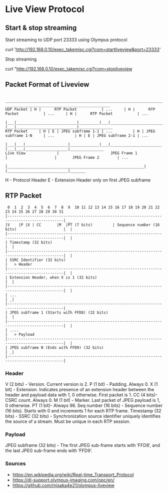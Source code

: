 # Live View Protocol

## Start & stop streaming

Start streaming to UDP port 23333 using Olympus protocol

curl 'http://192.168.0.10/exec_takemisc.cgi?com=startliveview&port=23333'

Stop streaming  

curl "http://192.168.0.10/exec_takemisc.cgi?com=stopliveview

## Packet Format of Liveview

```
            _________________________________________________________________________           _______________________________________________
UDP Packet | H |      RTP Packet           | ...     | H |      RTP Packet           | ...     | H |      RTP Packet           | ...
           |___|___________________________|_________|___|___________________________|         |___|___________________________|_______________
RTP Packet     | H | E | JPEG subframe 1-1 | ...         | H | JPEG subframe 1-N     | ...         | H | E | JPEG subframe 2-1 | ...
               |___|___|___________________|_____________|___|_______________________|             |___|___|___________________|_______________
Live View              |                       JPEG Frame 1                          |                     |       JPEG Frame 2        | ...
                       |_____________________________________________________________|                     |___________________________|_______
```

H - Protocol Header
E - Extension Header only on first JPEG subframe

## RTP Packet
```                                                                                            
 0  1  2  3  4  5  6  7  8  9  10 11 12 13 14 15 16 17 18 19 20 21 22 23 24 25 26 27 28 29 30 31
|-----------------------------------------------------------------------------------------------| _
|V    |P |X | CC       |M  |PT (7 bits)         | Sequence number (16 bits)                     |  |
|-----------------------------------------------------------------------------------------------|  |
| Timestamp (32 bits)                                                                           |  |
|-----------------------------------------------------------------------------------------------|  |
| SSRC Identifier (32 bits)                                                                     |   > Header
|-----------------------------------------------------------------------------------------------|  |
| Extension Header, when X is 1 (32 bits)                                                       |  |
|-----------------------------------------------------------------------------------------------|  |
| ...                                                                                           | _|
|-----------------------------------------------------------------------------------------------| _
| JPEG subframe 1 (Starts with FFD8) (32 bits)                                                  |  |
|-----------------------------------------------------------------------------------------------|  |
| ....                                                                                          |   > Payload
|-----------------------------------------------------------------------------------------------|  |
| JPEG subframe N (Ends with FFD9) (32 bits)                                                    | _|
|-----------------------------------------------------------------------------------------------|
```

### Header

V (2 bits) - Version. Current version is 2.
P (1 bit) - Padding. Always 0.
X (1 bit) - Extension. Indicates presence of an extension header between the header and payload data with 1, 0 otherwise. First packet is 1.
CC (4 bits)- CSRC count. Always 0.
M (1 bit) - Marker. Last packet of JPEG payload is 1, 0 otherwise.
PT (1 bit)- Always 96.
Seq number (16 bits) - Sequence number (16 bits). Starts with 0 and increments 1 for each RTP frame.
Timestamp (32 bits) -
SSRC (32 bits) - Synchronization source identifier uniquely identifies the source of a stream. Must be unique in each RTP session.

### Payload

JPEG subframe (32 bits) - The first JPEG sub-frame starts with ‘FFD8’, and the last JPEG sub-frame ends with ‘FFD9’.

### Sources

* https://en.wikipedia.org/wiki/Real-time_Transport_Protocol
* https://dl-support.olympus-imaging.com/opc/en/
* https://github.com/misaka4e21/olympus-liveview
